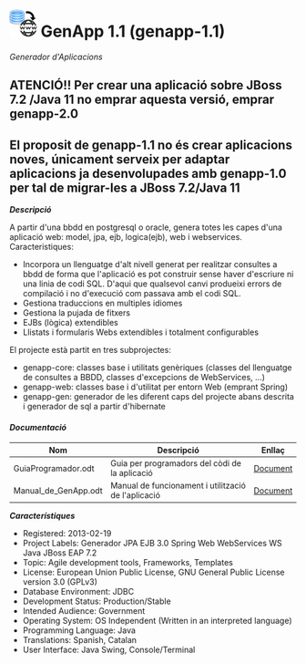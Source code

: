 # ![Logo](https://github.com/GovernIB/maven/blob/binaris/genapp/projectinfo_Attachments/icon.jpg) GenApp 1.1 (genapp-1.1)  
*Generador d'Aplicacions*

## ATENCIÓ!! Per crear una aplicació sobre JBoss 7.2 /Java 11 no emprar aquesta versió, emprar genapp-2.0
## El proposit de genapp-1.1 no és crear aplicacions noves, únicament serveix per adaptar aplicacions ja desenvolupades amb genapp-1.0 per tal de migrar-les a JBoss 7.2/Java 11

***Descripció***

A partir d'una bbdd en postgresql o oracle, genera totes les capes d'una aplicació web: model, jpa, ejb, logica(ejb), web i webservices. Caracteristiques:
* Incorpora un llenguatge d'alt nivell generat per realitzar consultes a bbdd de forma que l'aplicació es pot construir sense haver d'escriure ni una linia de codi SQL. D'aqui que qualsevol canvi produeixi errors de compilació i no d'execució com passava amb el codi SQL.
* Gestiona traduccions en multiples idiomes
* Gestiona la pujada de fitxers
* EJBs (lògica) extendibles
* Llistats i formularis Webs extendibles i totalment configurables

El projecte està partit en tres subprojectes:
* genapp-core: classes base i utilitats genèriques (classes del llenguatge de consultes a BBDD, classes d'excepcions de WebServices, ...)
* genapp-web: classes base i d'utilitat per entorn Web (emprant Spring)
* genapp-gen: generador de les diferent caps del projecte abans descrita i generador de sql a partir d'hibernate

#### ***Documentació***

Nom | Descripció | Enllaç
------------ | ------------- | -------------
GuiaProgramador.odt | Guia per programadors del còdi de la aplicació | [Document](./doc/GuiaProgramador.odt)
Manual_de_GenApp.odt | Manual de funcionament i utilització de l'aplicació | [Document](./doc/Manual_de_GenApp.odt)


***Característiques***

* Registered: 2013-02-19
* Project Labels: Generador  JPA  EJB 3.0  Spring  Web  WebServices  WS  Java  JBoss EAP 7.2  
* Topic: Agile development tools,  Frameworks,  Templates
* License:  European Union Public License, GNU General Public License version 3.0 (GPLv3)
* Database Environment: JDBC
* Development Status: Production/Stable
* Intended Audience:  Government
* Operating System:  OS Independent (Written in an interpreted language)
* Programming Language: Java
* Translations: Spanish, Catalan
* User Interface: Java Swing, Console/Terminal



